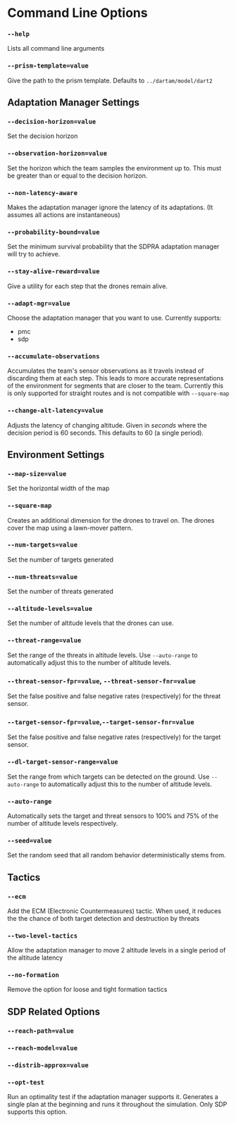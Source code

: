 
# Command Line Options

### `--help`
Lists all command line arguments

### `--prism-template=value`
Give the path to the prism template. Defaults to `../dartam/model/dart2`

## Adaptation Manager Settings

### `--decision-horizon=value`
Set the decision horizon

### `--observation-horizon=value`
Set the horizon which the team samples the environment up to. This must be
greater than or equal to the decision horizon.

### `--non-latency-aware`
Makes the adaptation manager ignore the latency of its adaptations.
(It assumes all actions are instantaneous)

### `--probability-bound=value`
Set the minimum survival probability that the SDPRA adaptation manager will try
to achieve.

### `--stay-alive-reward=value`
Give a utility for each step that the drones remain alive.

### `--adapt-mgr=value`
Choose the adaptation manager that you want to use. Currently supports:
*   pmc
*   sdp

### `--accumulate-observations`
Accumulates the team's sensor observations as it travels instead of discarding
them at each step. This leads to more accurate representations of the
environment for segments that are closer to the team. Currently this is only
supported for straight routes and is not compatible with `--square-map`

### `--change-alt-latency=value`
Adjusts the latency of changing altitude. Given in *seconds* where the decision
period is 60 seconds. This defaults to 60 (a single period).

## Environment Settings

### `--map-size=value`
Set the horizontal width of the map

### `--square-map`
Creates an additional dimension for the drones to travel on. The drones cover
the map using a lawn-mover pattern.

### `--num-targets=value`
Set the number of targets generated

### `--num-threats=value`
Set the number of threats generated

### `--altitude-levels=value`
Set the number of altitude levels that the drones can use.

### `--threat-range=value`
Set the range of the threats in altitude levels. Use `--auto-range` to
automatically adjust this to the number of altitude levels.

### `--threat-sensor-fpr=value`, `--threat-sensor-fnr=value`
Set the false positive and false negative rates (respectively) for the threat sensor.

### `--target-sensor-fpr=value`,`--target-sensor-fnr=value`
Set the false positive and false negative rates (respectively) for the target sensor.

### `--dl-target-sensor-range=value`
Set the range from which targets can be detected on the ground.
Use `--auto-range` to automatically adjust this to the number of altitude levels.

### `--auto-range`
Automatically sets the target and threat sensors to 100% and 75% of the number
of altitude levels respectively.

### `--seed=value`
Set the random seed that all random behavior deterministically stems from.

## Tactics

### `--ecm`
Add the ECM (Electronic Countermeasures) tactic. When used, it reduces the the
chance of both target detection and destruction by threats

### `--two-level-tactics`
Allow the adaptation manager to move 2 altitude levels in a single period of
 the altitude latency

### `--no-formation`
Remove the option for loose and tight formation tactics

## SDP Related Options

### `--reach-path=value`
### `--reach-model=value`
### `--distrib-approx=value`
### `--opt-test`
Run an optimality test if the adaptation manager supports it. Generates a
single plan at the beginning and runs it throughout the simulation.
Only SDP supports this option.

